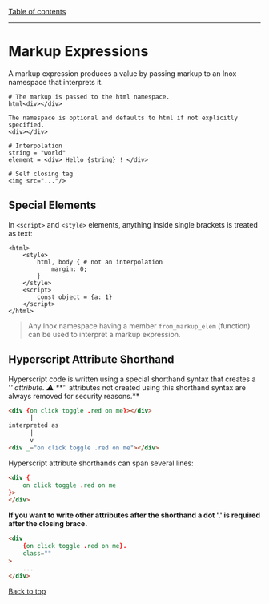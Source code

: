 [Table of contents](./README.md)

---

# Markup Expressions

A markup expression produces a value by passing markup to an Inox namespace that interprets it.

```
# The markup is passed to the html namespace.
html<div></div> 

The namespace is optional and defaults to html if not explicitly specified.
<div></div> 

# Interpolation
string = "world"
element = <div> Hello {string} ! </div>

# Self closing tag
<img src="..."/>
```

## Special Elements

In `<script>` and `<style>` elements, anything inside single brackets is treated as text:

```
<html>
    <style>
        html, body { # not an interpolation
            margin: 0;
        }
    </style>
    <script>
        const object = {a: 1}
    </script>
</html>
```

> Any Inox namespace having a member `from_markup_elem` (function) can be used to interpret a markup expression.

## Hyperscript Attribute Shorthand

Hyperscript code is written using a special shorthand syntax that creates a '_' attribute.
⚠️ **'_' attributes not created using this shorthand syntax are always removed for security reasons.**


```html
<div {on click toggle .red on me}></div>
      |
interpreted as
      |
      v
<div _="on click toggle .red on me"></div>
```


Hyperscript attribute shorthands can span several lines:

```html
<div {
    on click toggle .red on me
}>
</div>
```

**If you want to write other attributes after the shorthand a dot '.' is required after the closing brace.**

```html
<div 
    {on click toggle .red on me}.
    class=""
>
    ...
</div>
```

[Back to top](#markup-expressions)
